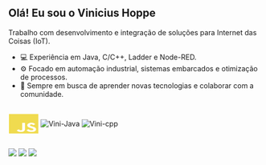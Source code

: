 ## Olá! Eu sou o Vinicius Hoppe
Trabalho com desenvolvimento e integração de soluções para Internet das Coisas (IoT).
- 💻 Experiência em Java, C/C++, Ladder e Node-RED.
- ⚙️ Focado em automação industrial, sistemas embarcados e otimização de processos.
- 🚀 Sempre em busca de aprender novas tecnologias e colaborar com a comunidade.

<div style="display: inline_block"><br>
  <img align="center" alt="Vini-Js" height="40" width="60" src="https://raw.githubusercontent.com/devicons/devicon/master/icons/javascript/javascript-plain.svg">
   <img align="center" alt="Vini-Java" height="40" width="60" src="https://raw.githubusercontent.com/jmnote/z-icons/master/svg/java.svg">
   <img align="center" alt="Vini-cpp" height="40" width="60" src="https://raw.githubusercontent.com/jmnote/z-icons/master/svg/cpp.svg">

  ##
<div> 
  <a href="https://www.instagram.com/vini.hoppe/i" target="_blank"><img src="https://img.shields.io/badge/-Instagram-%23E4405F?style=for-the-badge&logo=instagram&logoColor=white" target="_blank"></a> 
  <a href = "https://mailto:viniciusa.hoppe@gmail.com"><img src="https://img.shields.io/badge/-Gmail-%23333?style=for-the-badge&logo=gmail&logoColor=white" target="_blank"></a>
  <a href="https://www.linkedin.com/in/vinicius-hoppe/" target="_blank"><img src="https://img.shields.io/badge/-LinkedIn-%230077B5?style=for-the-badge&logo=linkedin&logoColor=white" target="_blank"></a> 
</div>
